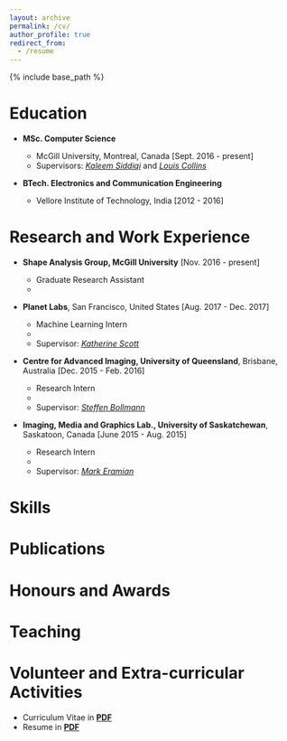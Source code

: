```yaml
---
layout: archive
permalink: /cv/
author_profile: true
redirect_from:
  - /resume
---
```


{% include base_path %}

Education
======
* **MSc. Computer Science**
  * McGill University, Montreal, Canada [Sept. 2016 - present]
  * Supervisors: [*Kaleem Siddiqi*](http://www.cim.mcgill.ca/~siddiqi/) and [*Louis Collins*](http://nist.mni.mcgill.ca/)
      
* **BTech. Electronics and Communication Engineering**
  * Vellore Institute of Technology, India [2012 - 2016]
      
Research and Work Experience
======
* **Shape Analysis Group, McGill University** [Nov. 2016 - present]
  * Graduate Research Assistant
  *

* **Planet Labs**, San Francisco, United States [Aug. 2017 - Dec. 2017]
  * Machine Learning Intern
  * 
  * Supervisor: [*Katherine Scott*](https://www.linkedin.com/in/katherineascott/)

* **Centre for Advanced Imaging, University of Queensland**, Brisbane, Australia [Dec. 2015 - Feb. 2016]
  * Research Intern
  * 
  * Supervisor: [*Steffen Bollmann*](https://cai.centre.uq.edu.au/profile/115/steffen-bollmann)
  
* **Imaging, Media and Graphics Lab., University of Saskatchewan**, Saskatoon, Canada [June 2015 - Aug. 2015]
  * Research Intern
  *
  * Supervisor: [*Mark Eramian*](https://www.cs.usask.ca/faculty/eramian/)
  
Skills
======

Publications
======

Honours and Awards
======
  
Teaching
======
  
Volunteer and Extra-curricular Activities
======


* Curriculum Vitae in [**PDF**](https://drive.google.com/file/d/0B1xr2l_vl4kKT29ndlBiSjM4bzQ/view?usp=sharing)
* Resume in [**PDF**](https://drive.google.com/file/d/0B1xr2l_vl4kKbHYzbVRyTEt6X2M/view?usp=sharing)
